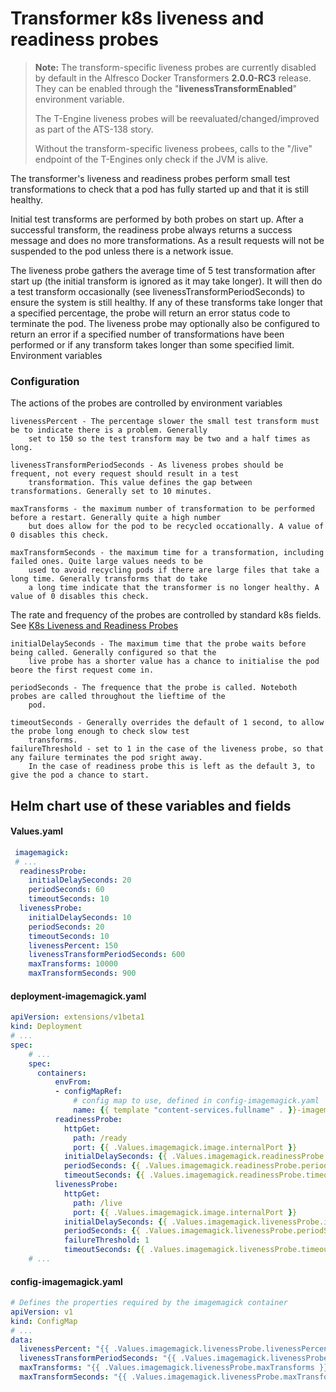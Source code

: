# Transformer k8s liveness and readiness probes

>**Note:** The transform-specific liveness probes are currently disabled by default in the 
Alfresco Docker Transformers **2.0.0-RC3** release. They can be enabled through the 
"**livenessTransformEnabled**" environment variable.
>
> The T-Engine liveness probes will be reevaluated/changed/improved as part of the ATS-138 story.
>
> Without the transform-specific liveness probees, calls to the "/live" endpoint of the 
T-Engines only check if the JVM is alive.

The transformer's liveness and readiness probes perform small test transformations to check that a pod has fully started up and that it is still healthy.

Initial test transforms are performed by both probes on start up. After a successful transform, the readiness probe always returns a success message and does no more transformations. As a result requests will not be suspended to the pod unless there is a network issue.

The liveness probe gathers the average time of 5 test transformation after start up (the initial transform is ignored as it may take longer). It will then do a test transform occasionally (see livenessTransformPeriodSeconds) to ensure the system is still healthy. If any of these transforms take longer that a specified percentage, the probe will return an error status code to terminate the pod. The liveness probe may optionally also be configured to return an error if a specified number of transformations have been performed or if any transform takes longer than some specified limit.
Environment variables

### Configuration
The actions of the probes are controlled by environment variables

    livenessPercent - The percentage slower the small test transform must be to indicate there is a problem. Generally
        set to 150 so the test transform may be two and a half times as long.

    livenessTransformPeriodSeconds - As liveness probes should be frequent, not every request should result in a test
        transformation. This value defines the gap between transformations. Generally set to 10 minutes.

    maxTransforms - the maximum number of transformation to be performed before a restart. Generally quite a high number
        but does allow for the pod to be recycled occationally. A value of 0 disables this check.

    maxTransformSeconds - the maximum time for a transformation, including failed ones. Quite large values needs to be
        used to avoid recycling pods if there are large files that take a long time. Generally transforms that do take
        a long time indicate that the transformer is no longer healthy. A value of 0 disables this check.

The rate and frequency of the probes are controlled by standard k8s fields. See [K8s Liveness and Readiness Probes](https://kubernetes.io/docs/tasks/configure-pod-container/configure-liveness-readiness-probes/#configure-probes)

    initialDelaySeconds - The maximum time that the probe waits before being called. Generally configured so that the
        live probe has a shorter value has a chance to initialise the pod beore the first request come in.

    periodSeconds - The frequence that the probe is called. Noteboth probes are called throughout the lieftime of the
        pod.

    timeoutSeconds - Generally overrides the default of 1 second, to allow the probe long enough to check slow test
        transforms.
    failureThreshold - set to 1 in the case of the liveness probe, so that any failure terminates the pod sright away.
        In the case of readiness probe this is left as the default 3, to give the pod a chance to start.


## Helm chart use of these variables and fields

#### Values.yaml

~~~yaml
 imagemagick:
 # ...
  readinessProbe:
    initialDelaySeconds: 20
    periodSeconds: 60
    timeoutSeconds: 10
  livenessProbe:
    initialDelaySeconds: 10
    periodSeconds: 20
    timeoutSeconds: 10
    livenessPercent: 150
    livenessTransformPeriodSeconds: 600
    maxTransforms: 10000
    maxTransformSeconds: 900
~~~

#### deployment-imagemagick.yaml

~~~yaml
apiVersion: extensions/v1beta1
kind: Deployment
# ...
spec:
    # ...
    spec:
      containers:
          envFrom:
          - configMapRef:
              # config map to use, defined in config-imagemagick.yaml
              name: {{ template "content-services.fullname" . }}-imagemagick-configmap
          readinessProbe:
            httpGet:
              path: /ready
              port: {{ .Values.imagemagick.image.internalPort }}
            initialDelaySeconds: {{ .Values.imagemagick.readinessProbe.initialDelaySeconds }}
            periodSeconds: {{ .Values.imagemagick.readinessProbe.periodSeconds }}
            timeoutSeconds: {{ .Values.imagemagick.readinessProbe.timeoutSeconds }}
          livenessProbe:
            httpGet:
              path: /live
              port: {{ .Values.imagemagick.image.internalPort }}
            initialDelaySeconds: {{ .Values.imagemagick.livenessProbe.initialDelaySeconds }}
            periodSeconds: {{ .Values.imagemagick.livenessProbe.periodSeconds }}
            failureThreshold: 1
            timeoutSeconds: {{ .Values.imagemagick.livenessProbe.timeoutSeconds }}
    # ...
~~~

#### config-imagemagick.yaml

~~~yaml
# Defines the properties required by the imagemagick container
apiVersion: v1
kind: ConfigMap
# ...
data:
  livenessPercent: "{{ .Values.imagemagick.livenessProbe.livenessPercent }}"
  livenessTransformPeriodSeconds: "{{ .Values.imagemagick.livenessProbe.livenessTransformPeriodSeconds }}"
  maxTransforms: "{{ .Values.imagemagick.livenessProbe.maxTransforms }}"
  maxTransformSeconds: "{{ .Values.imagemagick.livenessProbe.maxTransformSeconds }}"

~~~
